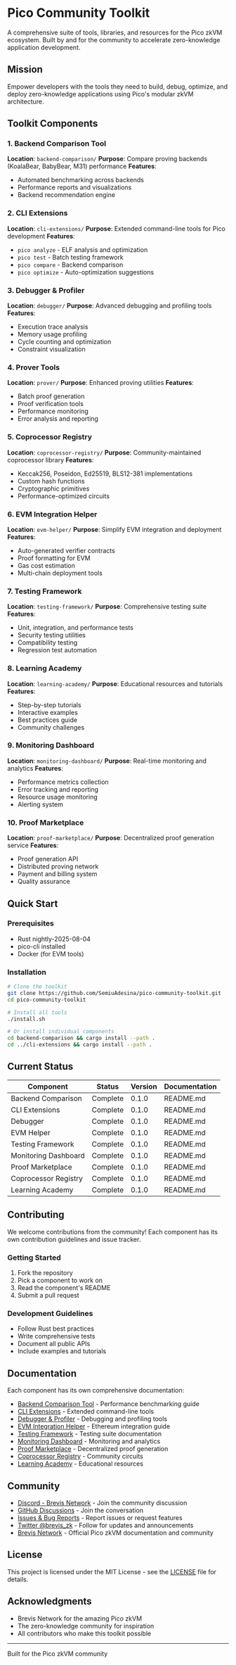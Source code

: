 # Pico Community Toolkit

A comprehensive suite of tools, libraries, and resources for the Pico zkVM ecosystem. Built by and for the community to accelerate zero-knowledge application development.

## Mission

Empower developers with the tools they need to build, debug, optimize, and deploy zero-knowledge applications using Pico's modular zkVM architecture.

## Toolkit Components

### 1. Backend Comparison Tool
**Location**: `backend-comparison/`
**Purpose**: Compare proving backends (KoalaBear, BabyBear, M31) performance
**Features**:
- Automated benchmarking across backends
- Performance reports and visualizations
- Backend recommendation engine

### 2. CLI Extensions
**Location**: `cli-extensions/`
**Purpose**: Extended command-line tools for Pico development
**Features**:
- `pico analyze` - ELF analysis and optimization
- `pico test` - Batch testing framework
- `pico compare` - Backend comparison
- `pico optimize` - Auto-optimization suggestions

### 3. Debugger & Profiler
**Location**: `debugger/`
**Purpose**: Advanced debugging and profiling tools
**Features**:
- Execution trace analysis
- Memory usage profiling
- Cycle counting and optimization
- Constraint visualization

### 4. Prover Tools
**Location**: `prover/`
**Purpose**: Enhanced proving utilities
**Features**:
- Batch proof generation
- Proof verification tools
- Performance monitoring
- Error analysis and reporting

### 5. Coprocessor Registry
**Location**: `coprocessor-registry/`
**Purpose**: Community-maintained coprocessor library
**Features**:
- Keccak256, Poseidon, Ed25519, BLS12-381 implementations
- Custom hash functions
- Cryptographic primitives
- Performance-optimized circuits

### 6. EVM Integration Helper
**Location**: `evm-helper/`
**Purpose**: Simplify EVM integration and deployment
**Features**:
- Auto-generated verifier contracts
- Proof formatting for EVM
- Gas cost estimation
- Multi-chain deployment tools

### 7. Testing Framework
**Location**: `testing-framework/`
**Purpose**: Comprehensive testing suite
**Features**:
- Unit, integration, and performance tests
- Security testing utilities
- Compatibility testing
- Regression test automation

### 8. Learning Academy
**Location**: `learning-academy/`
**Purpose**: Educational resources and tutorials
**Features**:
- Step-by-step tutorials
- Interactive examples
- Best practices guide
- Community challenges

### 9. Monitoring Dashboard
**Location**: `monitoring-dashboard/`
**Purpose**: Real-time monitoring and analytics
**Features**:
- Performance metrics collection
- Error tracking and reporting
- Resource usage monitoring
- Alerting system

### 10. Proof Marketplace
**Location**: `proof-marketplace/`
**Purpose**: Decentralized proof generation service
**Features**:
- Proof generation API
- Distributed proving network
- Payment and billing system
- Quality assurance

## Quick Start

### Prerequisites
- Rust nightly-2025-08-04
- pico-cli installed
- Docker (for EVM tools)

### Installation
```bash
# Clone the toolkit
git clone https://github.com/SemiuAdesina/pico-community-toolkit.git
cd pico-community-toolkit

# Install all tools
./install.sh

# Or install individual components
cd backend-comparison && cargo install --path .
cd ../cli-extensions && cargo install --path .
```

## Current Status

| Component | Status | Version | Documentation |
|-----------|--------|---------|---------------|
| Backend Comparison | Complete | 0.1.0 | README.md |
| CLI Extensions | Complete | 0.1.0 | README.md |
| Debugger | Complete | 0.1.0 | README.md |
| EVM Helper | Complete | 0.1.0 | README.md |
| Testing Framework | Complete | 0.1.0 | README.md |
| Monitoring Dashboard | Complete | 0.1.0 | README.md |
| Proof Marketplace | Complete | 0.1.0 | README.md |
| Coprocessor Registry | Complete | 0.1.0 | README.md |
| Learning Academy | Complete | 0.1.0 | README.md |

## Contributing

We welcome contributions from the community! Each component has its own contribution guidelines and issue tracker.

### Getting Started
1. Fork the repository
2. Pick a component to work on
3. Read the component's README
4. Submit a pull request

### Development Guidelines
- Follow Rust best practices
- Write comprehensive tests
- Document all public APIs
- Include examples and tutorials

## Documentation

Each component has its own comprehensive documentation:

- [Backend Comparison Tool](backend-comparison/README.md) - Performance benchmarking guide
- [CLI Extensions](cli-extensions/README.md) - Extended command-line tools
- [Debugger & Profiler](debugger/README.md) - Debugging and profiling tools
- [EVM Integration Helper](evm-helper/README.md) - Ethereum integration guide
- [Testing Framework](testing-framework/README.md) - Testing suite documentation
- [Monitoring Dashboard](monitoring-dashboard/README.md) - Monitoring and analytics
- [Proof Marketplace](proof-marketplace/README.md) - Decentralized proof generation
- [Coprocessor Registry](coprocessor-registry/README.md) - Community circuits
- [Learning Academy](learning-academy/README.md) - Educational resources

## Community

- [Discord - Brevis Network](https://discord.gg/brevis-network) - Join the community discussion
- [GitHub Discussions](https://github.com/SemiuAdesina/pico-community-toolkit/discussions) - Join the conversation
- [Issues & Bug Reports](https://github.com/SemiuAdesina/pico-community-toolkit/issues) - Report issues or request features
- [Twitter @brevis_zk](https://twitter.com/brevis_zk) - Follow for updates and announcements
- [Brevis Network](https://brevis.network) - Official Pico zkVM documentation and community

## License

This project is licensed under the MIT License - see the [LICENSE](LICENSE) file for details.

## Acknowledgments

- Brevis Network for the amazing Pico zkVM
- The zero-knowledge community for inspiration
- All contributors who make this toolkit possible

---

Built for the Pico zkVM community
